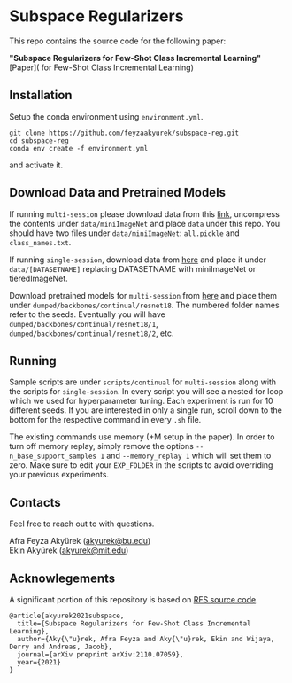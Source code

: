 # Subspace Regularizers

This repo contains the source code for the following paper:  

**"Subspace Regularizers for Few-Shot Class Incremental Learning"** [Paper]( for Few-Shot Class Incremental Learning)


## Installation

Setup the conda environment using `environment.yml`.

```
git clone https://github.com/feyzaakyurek/subspace-reg.git
cd subspace-reg
conda env create -f environment.yml
```
and activate it.

## Download Data and Pretrained Models
If running `multi-session` please download data from this [link](https://drive.google.com/file/d/14aOw3G3uOaaq7jPswLsDE080K0K-tkwJ/view?usp=sharing), uncompress the contents under `data/miniImageNet` and place `data` under this repo. You should have two files under `data/miniImageNet`: `all.pickle` and `class_names.txt`.

If running `single-session`, download data from [here](https://github.com/renmengye/inc-few-shot-attractor-public) and place it under `data/[DATASETNAME]` replacing DATASETNAME with miniImageNet or tieredImageNet.

Download pretrained models for `multi-session` from [here](https://drive.google.com/file/d/1VzjnZcjgwlQe7CK-Sl730In-WNPvom0b/view?usp=sharing) and place them under `dumped/backbones/continual/resnet18`. The numbered folder names refer to the seeds. Eventually you will have `dumped/backbones/continual/resnet18/1`, `dumped/backbones/continual/resnet18/2`, etc.

## Running

Sample scripts are under `scripts/continual` for `multi-session` along with the scripts for `single-session`. In every script you will see a nested for loop which we used for hyperparameter tuning. Each experiment is run for 10 different seeds. If you are interested in only a single run, scroll down to the bottom for the respective command in every `.sh` file. 

The existing commands use memory (+M setup in the paper). In order to turn off memory replay, simply remove the options `--n_base_support_samples 1` and `--memory_replay 1` which will set them to zero. Make sure to edit your `EXP_FOLDER` in the scripts to avoid overriding your previous experiments.

## Contacts
Feel free to reach out to with questions.

Afra Feyza Akyürek (akyurek@bu.edu)  
Ekin Akyürek (akyurek@mit.edu)

## Acknowlegements
A significant portion of this repository is based on [RFS source code](https://github.com/WangYueFt/rfs).

```
@article{akyurek2021subspace,
  title={Subspace Regularizers for Few-Shot Class Incremental Learning},
  author={Aky{\"u}rek, Afra Feyza and Aky{\"u}rek, Ekin and Wijaya, Derry and Andreas, Jacob},
  journal={arXiv preprint arXiv:2110.07059},
  year={2021}
}
```
